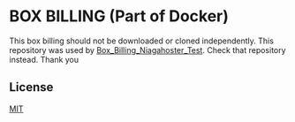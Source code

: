 # BOX BILLING (Part of Docker)
This box billing should not be downloaded or cloned independently. This repository was used by [Box_Billing_Niagahoster_Test](https://github.com/MadeGodyaAditya/box_billing_docker). Check that repository instead. Thank you


## License
[MIT](https://choosealicense.com/licenses/mit/)